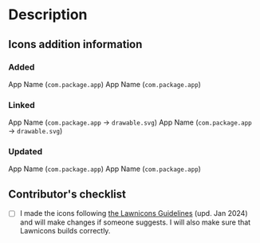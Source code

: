 # Description
<!-- Please provide a short summary of your pull request -->

## Icons addition information
<!--  Please specify the apps and packages for which you have added, linked, or updated icons. Unnecessary sections can be deleted -->
### Added
App Name (`com.package.app`)
App Name (`com.package.app`)

### Linked
App Name (`com.package.app` → `drawable.svg`)
App Name (`com.package.app` → `drawable.svg`)

### Updated
App Name (`com.package.app`)
App Name (`com.package.app`)

## Contributor's checklist
<!-- Replace [ ] with [x] to check -->
- [ ] I made the icons following [the Lawnicons Guidelines](https://github.com/LawnchairLauncher/lawnicons/blob/develop/CONTRIBUTING.md) (upd. Jan 2024) and will make changes if someone suggests. I will also make sure that Lawnicons builds correctly.
